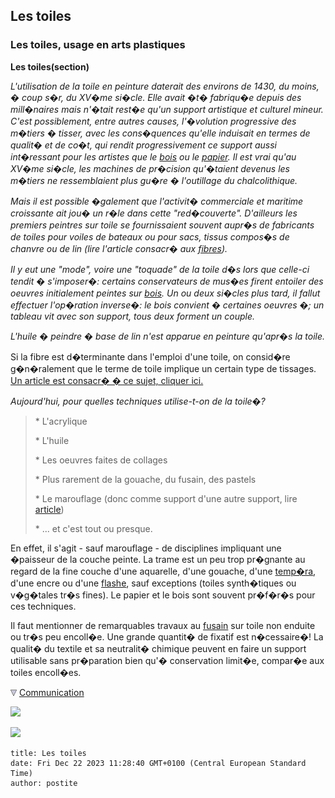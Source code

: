 ## Les toiles
### Les toiles, usage en arts plastiques
 **Les toiles(section)**

_L'utilisation de la toile en peinture daterait des environs de 1430, du moins, � coup s�r, du XV�me si�cle. Elle avait �t� fabriqu�e depuis des mill�naires mais n'�tait rest�e qu'un support artistique et culturel mineur._ _C'est possiblement, entre autres causes, l'�volution progressive des m�tiers � tisser, avec les cons�quences qu'elle induisait en termes de qualit� et de co�t, qui rendit progressivement ce support aussi int�ressant pour les artistes que le [bois](bois.html) ou le [papier](papier.html). Il est vrai qu'au XV�me si�cle, les machines de pr�cision qu'�taient devenus les m�tiers ne ressemblaient plus gu�re � l'outillage du chalcolithique._

_Mais il est possible �galement que l'activit� commerciale et maritime croissante ait jou� un r�le dans cette "red�couverte". D'ailleurs les premiers peintres sur toile se fournissaient souvent aupr�s de fabricants de toiles pour voiles de bateaux ou pour sacs, tissus compos�s de chanvre ou de lin (lire l'article consacr� aux [fibres](fibres.html))._

_Il y eut une "mode", voire une "toquade" de la toile d�s lors que celle-ci tendit � s'imposer�: certains conservateurs de mus�es firent entoiler des oeuvres initialement peintes sur [bois](bois.html). Un ou deux si�cles plus tard, il fallut effectuer l'op�ration inverse�: le bois convient � certaines oeuvres �; un tableau vit avec son support, tous deux forment un couple._

_L'huile � peindre � base de lin n'est apparue en peinture qu'apr�s la toile._

Si la fibre est d�terminante dans l'emploi d'une toile, on consid�re g�n�ralement que le terme de toile implique un certain type de tissages. [Un article est consacr� � ce sujet, cliquer ici.](tissage.html)

_Aujourd'hui, pour quelles techniques utilise-t-on de la toile�?_

> \* L'acrylique
> 
> \* L'huile
> 
> \* Les oeuvres faites de collages
> 
> \* Plus rarement de la gouache, du fusain, des pastels
> 
> \* Le marouflage (donc comme support d'une autre support, lire [article](marouflage.html))
> 
> \* ... et c'est tout ou presque.

En effet, il s'agit - sauf marouflage - de disciplines impliquant une �paisseur de la couche peinte. La trame est un peu trop pr�gnante au regard de la fine couche d'une aquarelle, d'une gouache, d'une [temp�ra](temperadetrempes.html), d'une encre ou d'une [flashe](vinyle.html#flashe), sauf exceptions (toiles synth�tiques ou v�g�tales tr�s fines). Le papier et le bois sont souvent pr�f�r�s pour ces techniques.

Il faut mentionner de remarquables travaux au [fusain](fusain.html) sur toile non enduite ou tr�s peu encoll�e. Une grande quantit� de fixatif est n�cessaire�! La qualit� du textile et sa neutralit� chimique peuvent en faire un support utilisable sans pr�paration bien qu'� conservation limit�e, compar�e aux toiles encoll�es.



![](images/flechebas.gif) [Communication](http://www.artrealite.com/annonceurs.htm) 

[![](https://cbonvin.fr/sites/regie.artrealite.com/visuels/campagne1.png)](index-2.html#20131014)

![](https://cbonvin.fr/sites/regie.artrealite.com/visuels/campagne2.png)
```
title: Les toiles
date: Fri Dec 22 2023 11:28:40 GMT+0100 (Central European Standard Time)
author: postite
```
